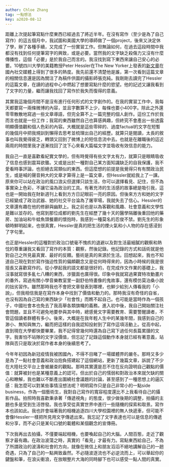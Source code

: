 ```yaml
---
author: Chloe Zhang
tag: 一點想法
key: a2020-08-12
---
```


距離上次提起筆寫點什麼東西已經過去了將近半年。在沒有寫作（至少是為了自己寫作）的這五個月中，我試圖和美國大學的導師做了一個project，後來又決定休了學，辦了各種手續，又完成了一份實習工作。但無論如何，在過去這段時間中我都沒有找到任何提筆寫字的興致，或是必要。當然我的文字缺乏殺傷力又沒有什麼傳播性，這個「必要」是於我自己而言的。我沒找到寫下東西來讓自己安心的必要。10號四川大學的美籍教授Peter Hessler在The New Yorker上發表的[新文章](https://www.newyorker.com/magazine/2020/08/17/how-china-controlled-the-coronavirus)在國內社交媒體上得到了很多的熱度。我先前還不清楚他是誰，第一次看到這篇文章的相關信息還是因為關注了為稿件供圖的攝影師張克純。我剛剛去讀完了Hessler的這篇文章，在讀的過程中心中燃起了想要寫點什麼的慾望。他的記述又讓我看到了文字的力量，繼而讓我找回了寫作於我失而復得的意義。

其實我這幾個月間不是沒有進行任何形式的文字創作的。在我的實習工作中，我每天都要寫一兩條微博的內容，並且字數算不上少，每條也要小400字。除此之外還零零散散地寫過一些文章導語，但完全算不上一篇完整的個人創作。這份工作於我而言也就是一份工作；我寫的東西雖然自己也算感興趣，但終究不會產出一些透露明顯價值觀和個人色彩的內容。大概就是這些零碎的、過度factual的文字在短暫的幾個月中把我規訓到懶得去思考並梳理出自己的經歷。就算只是閱讀，太長的敘事也叫我覺得疲乏，轉頭又回到了微博上的短信息流中去。也就是在離職後的這近兩周的時間里我才逐漸找回了沈下心來看大篇幅文字並吸收有效信息的能力。

我自己一直是喜歡看紀實文學的，但有時覺得有些文字太有力，就算只是眼睛吸收了信息也感到震耳欲聾。又或是出於一種對自己某方面知識缺乏的自我保護，我不愛看時事評論，也拒絕去寫類似的東西。但這麼想的前提是我覺得只有有關政治民生，或是喊的聲音夠大的文章才算得上是一篇文章，但Hessler就給我上了一課。原來你可以站在政治的風口浪尖但選擇只談生活，你可以選擇看見、記住，但不為事實染上色彩，不讓它淪為政治的工具。有著充沛的生活感的故事總是吸引我，這也是一開始我在財新週刊上看到方方日記眼前一亮的原因。但後來方方和她的文字已經變成了政治武器、她的社交平台淪為了屠宰場，我就失去了信心。Hessler的文章還有趣在他的修辭與幽默上。我之前也是以為客觀和風趣、社會意義和文學性是難以並存的。他寫到那位成都的劉先生在經歷了幾十天的醫學隔離後重回他的藥房、加油站和牛蛙魚頭餐廳的懷抱時，我感到一種莫名的忍俊不禁。劉先生的形象頓時鮮明起来，也很真實，Hessler是真的把生活的煙火氣和小人物的存在感浸到了字句里。

也正是Hessler的這種對於政治口號毫不愧疚的退避以及對生活最細膩的觀察和熱忱的尊重讓我又看回了寫作的本質：觀察，然後記錄。他記錄的方式和話術就是他對自己之所見最真實、最好的反饋。藝術是真的來源於生活。回想起來，我也不知道自己現在對於寫作強迫性質的偏頗觀念又是從何時得來的，因為小時候的我是很擅長又喜歡寫作的。從小學起我的語文都是很好的，在完成作文作業的基礎上，我沒事就寫很多亂七八糟的東西，涉獵面也廣得很。印象中我就寫過果寶特攻動畫片的番外，寫過有關小學音樂教室里一副舒伯特畫像的鬼故事，還有模仿莫泊桑小說的拙劣習作。雖然那時我也不會把文章發表到哪裡，也鮮少給別人傳看我的「小說」，但我相信我是在寫作本身中找到了價值和動力的。那時我沒有奇怪的自省，也沒有因為自己寫的東西缺少「社會性」而瞧不起自己。也可能是當時作為一個孩子，中國社會本也免去了我高舉各類旗幟的義務。進入初中後，我自己開始關注社會問題，並且不可避免地要參與其中時，總感覺文字需要教育、需要警醒讀者，不管這個讀者群體有多小。後來，大概是在我年輕人生中的某幾年間，我感到自己的渺小、無知與無力，繼而把這樣的自我認知投射到了寫作這項活動上。從高中起，直到現在大學都快要畢業，我不記得曾幾何時還為自己寫下過任何長篇累牘的文字。我害怕不站隊的文字沒價值，但忘記了記錄這個動作本身就已經有著意義，站隊與否只是取決於寫作者本身的後續思考了。

今年年初因為新冠疫情我被困國內，不得不目睹了一場媒體界的嚴冬。那時又多少是為了一點社會意義和政治抱負搭建起了這個網站，更新了幾篇文章，訴說了不少在大陸社交平台上會被嚴查的觀點。那時其實還是忍不住在反向證明自己觀點的價值：就算被封也是某種意義上的認可。但出於自己的懦弱和對政治本來就欠缺的關心和瞭解，我也難以不斷產出圍繞社會議題的討論，甚至感到了一種思想上的逼仄感：我怎麼可以對某些事情沒想法呢？明明寫作只是自己非常小的一點side business，作為一個藝術生，我對自己寫作的寬容程度還比不上我看待自己的攝影作品。拍照時我喜歡秉承著「傳遞視角」的態度，很少做後期的調整，拍攝的主題也多是受到生活啓發。我也享受從真實世界中進行一些隨機的探索和取景。寫作本也該如此。我也許會端著我的相機追逐四川大學校園裡的無人快遞車，但可能不會像Hessler一樣把所見用文字傳遞出來。我忘記了文字表達也可以是信息的傳遞和分享，而不必只是某句口號的載體和某個觀念的宣傳冊。

下次我再出去拍攝，不僅要端起相機，也要喚起自己的大腦。人間百態，走近了觀察才最有趣。在政治波蕩之時，真實的「看見」才最有力。寫點東西給自己，不為了所謂政治的波濤和社會的方向，就像在微信上和朋友滔滔不絕地講解自己的一趟奇遇，只為了自己的一點興致盎然。不必隨波逐流也不必逆流而上，可以舉起你的鍵盤和筆，在浪尖衝浪，在放眼整片大海的同時腳下也可以感受一點人間的真實。

